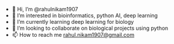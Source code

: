 - 👋 Hi, I’m @rahulnikam1907
- 👀 I’m interested in bioinformatics, python AI, deep learning 
- 🌱 I’m currently learning deep learning for biology
- 💞️ I’m looking to collaborate on biological projects using python 
- 📫 How to reach me rahul.nikam1907@gmail.com

<!---
rahulnikam1907/rahulnikam1907 is a ✨ special ✨ repository because its `README.md` (this file) appears on your GitHub profile.
You can click the Preview link to take a look at your changes.
--->
